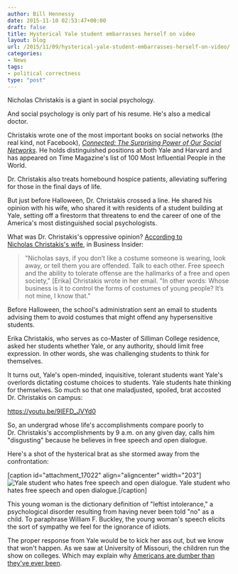 ```yaml
---
author: Bill Hennessy
date: 2015-11-10 02:53:47+00:00
draft: false
title: Hysterical Yale student embarrasses herself on video
layout: blog
url: /2015/11/09/hysterical-yale-student-embarrasses-herself-on-video/
categories:
- News
tags:
- political correctness
type: "post"
---
```


Nicholas Christakis is a giant in social psychology.

And social psychology is only part of his resume. He's also a medical doctor.

Christakis wrote one of the most important books on social networks (the real kind, not Facebook), _[Connected: The Surprising Power of Our Social Networks](https://www.connectedthebook.com)_. He holds distinguished positions at both Yale and Harvard and has appeared on Time Magazine's list of 100 Most Influential People in the World.

Dr. Christakis also treats homebound hospice patients, alleviating suffering for those in the final days of life.

But just before Halloween, Dr. Christakis crossed a line. He shared his opinion with his wife, who shared it with residents of a student building at Yale, setting off a firestorm that threatens to end the career of one of the America's most distinguished social psychologists.

What was Dr. Christakis's oppressive opinion? [According to Nicholas Christakis's wife](https://www.businessinsider.com/racial-tensions-boiling-over-at-yale-2015-11), in Business Insider:



> "Nicholas says, if you don’t like a costume someone is wearing, look away, or tell them you are offended. Talk to each other. Free speech and the ability to tolerate offense are the hallmarks of a free and open society," [Erika] Christakis wrote in her email. "In other words: Whose business is it to control the forms of costumes of young people? It’s not mine, I know that."



Before Halloween, the school's administration sent an email to students advising them to avoid costumes that might offend any hypersensitive students.

Erika Christakis, who serves as co-Master of Silliman College residence, asked her students whether Yale, or any authority, should limit free expression. In other words, she was challenging students to think for themselves.

It turns out, Yale's open-minded, inquisitive, tolerant students want Yale's overlords dictating costume choices to students. Yale students hate thinking for themselves. So much so that one maladjusted, spoiled, brat accosted Dr. Christakis on campus:

https://youtu.be/9IEFD_JVYd0

So, an undergrad whose life's accomplishments compare poorly to Dr. Christakis's accomplishments by 9 a.m. on any given day, calls him "disgusting" because he believes in free speech and open dialogue.

Here's a shot of the hysterical brat as she stormed away from the confrontation:

[caption id="attachment_17022" align="aligncenter" width="203"]![Yale student who hates free speech and open dialogue. ](https://hennessysview.com/wp-content/uploads/2015/11/Screenshot-2015-11-09-18.57.08.png)
Yale student who hates free speech and open dialogue.[/caption]

This young woman is the dictionary definition of "leftist intolerance," a psychological disorder resulting from having never been told "no" as a child. To paraphrase William F. Buckley, the young woman's speech elicits the sort of sympathy we feel for the ignorance of idiots.

The proper response from Yale would be to kick her ass out, but we know that won't happen. As we saw at University of Missouri, the children run the show on colleges. Which may explain why [Americans are dumber than they've ever been](https://www.zerohedge.com/news/2014-08-25/dumb-dumber-scientific-proof-people-are-getting-stupider).
